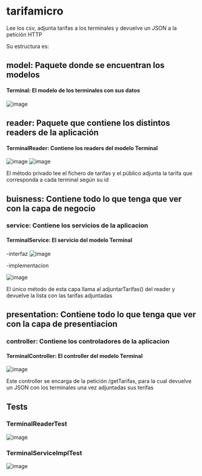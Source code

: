 # tarifamicro
Lee los csv, adjunta tarifas a los terminales y devuelve un JSON a la petición HTTP

Su estructura es:

## model: Paquete donde se encuentran los modelos
 
  #### Terminal: El modelo de los terminales con sus datos
  ![image](https://github.com/RickDvn/tarifamicro/assets/168721035/51a7de18-13c0-45ec-8b15-7fabd8f66891)


## reader: Paquete que contiene los distintos readers de la aplicación
  
  #### TerminalReader: Contiene los readers del modelo Terminal
  ![image](https://github.com/RickDvn/tarifamicro/assets/168721035/00b84aec-145f-47f9-8bf5-fb8ebf03ea19)
  ![image](https://github.com/RickDvn/tarifamicro/assets/168721035/fa4d66d0-8396-400e-9bd1-475cb4c669ad)

El método privado lee el fichero de tarifas y el público adjunta la tarifa que corresponda a cada terminal según su id

## buisness: Contiene todo lo que tenga que ver con la capa de negocio
  
 ### service: Contiene los servicios de la aplicacion
    
 #### TerminalService: El servicio del modelo Terminal
      
-interfaz
![image](https://github.com/RickDvn/tarifamicro/assets/168721035/a106a4b6-2533-460b-ae59-252602126a01)
      
 -implementacion
      
![image](https://github.com/RickDvn/tarifamicro/assets/168721035/0cedb8fb-0ac4-465d-8b5e-76233b05556c)

El único método de esta capa llama al adjuntarTarifas() del reader y devuelve la lista con las tarifas adjuntadas

## presentation: Contiene todo lo que tenga que ver con la capa de presentiacion
  
 ### controller: Contiene los controladores de la aplicacion
    
 #### TerminalController: El controller del modelo Terminal
    
![image](https://github.com/RickDvn/tarifamicro/assets/168721035/28b87b97-8b23-4104-a0cc-86c45e48bbee)

Este controller se encarga de la petición /getTarifas, para la cual devuelve un JSON con los terminales una vez adjuntadas sus terifas

## Tests

### TerminalReaderTest
![image](https://github.com/RickDvn/tarifamicro/assets/168721035/4291e586-b6e7-4eda-ac3b-b7994d75fede)

### TerminalServiceImplTest
![image](https://github.com/RickDvn/tarifamicro/assets/168721035/1c87b090-0cdf-4d2e-8f30-06d6175c0a06)

